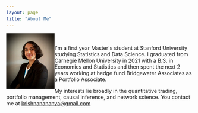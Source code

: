 ```yaml
---
layout: page
title: "About Me"
---
```


<img align="left" width="130" height="150" src="/professionalheadshot.jpg">&nbsp;&nbsp;&nbsp;&nbsp;

I'm a first year Master's student at Stanford University studying Statistics and Data Science. I graduated from Carnegie Mellon University in 2021 with a B.S. in Economics and Statistics and then spent the next 2 years working at hedge fund Bridgewater Associates as a Portfolio Associate.

My interests lie broadly in the quantitative trading, portfolio management, causal inference, and network science.
You contact me at krishnanananya@gmail.com
